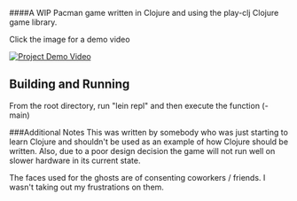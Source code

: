 ####A WIP Pacman game written in Clojure and using the play-clj Clojure game library.

Click the image for a demo video

[![Project Demo Video](https://img.youtube.com/vi/Xx_kX0leJVs/0.jpg)](https://www.youtube.com/watch?v=Xx_kX0leJVs)


## Building and Running
From the root directory, run "lein repl" and then execute the function (-main)


###Additional Notes
This was written by somebody who was just starting to learn Clojure and shouldn't be used as an example of how Clojure should be written.
Also, due to a poor design decision the game will not run well on slower hardware in its current state.

The faces used for the ghosts are of consenting coworkers / friends. I wasn't taking out my frustrations on them.
